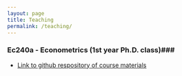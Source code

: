```yaml
---
layout: page
title: Teaching
permalink: /teaching/
---
```


### Ec240a - Econometrics (1st year Ph.D. class)###
* [Link to github respository of course materials](https://github.com/bryangraham/Ec240a-Grad-Econometrics)